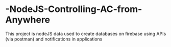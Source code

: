 # -NodeJS-Controlling-AC-from-Anywhere
This project is nodeJS data used to create databases on firebase using APIs (via postman) and notifications in applications
